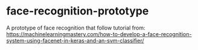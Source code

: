 # face-recognition-prototype
A prototype of face recognition that follow tutorial from: https://machinelearningmastery.com/how-to-develop-a-face-recognition-system-using-facenet-in-keras-and-an-svm-classifier/
